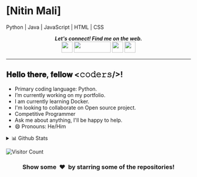 # [Nitin Mali]
Python | Java | JavaScript | HTML | CSS
<p align="center">
  <b><i>Let's connect! Find me on the web.</i></b>
  <br/>
  <a href="https://www.linkedin.com/in/malinitin93">
 <img height="30" src="https://img.shields.io/badge/linkedin-blue.svg?&style=for-the-badge&logo=linkedin&logoColor=white"></a>
  
 <a href="https://twitter.com/malinitin93">
 <img height="30" src="https://img.shields.io/badge/twitter-%231DA1F2.svg?&style=for-the-badge&logo=twitter&logoColor=white" width="100" height="132"></a>
 
 <a href="https://www.facebook.com/ermalinitin93">
  <img height="30" src="https://img.shields.io/badge/Facebook-036be4.svg?&style=for-the-badge&logo=facebook&logoColor=white"></a>
   
 <a href="https://www.youtube.com/channel/UC5EbmybSNkCG8BhAvs-epiQ">
  <img height="30" src="https://img.shields.io/badge/Youtube-%23E4405F.svg?&style=for-the-badge&logo=Youtube&logoColor=white"></a>
    

        

<br />
<hr />
<h2> 𝐇𝐞𝐥𝐥𝐨 𝐭𝐡𝐞𝐫𝐞, 𝐟𝐞𝐥𝐥𝐨𝐰 <𝚌𝚘𝚍𝚎𝚛𝚜/>!</h2>
 
* Primary coding language: Python.
* I’m currently working on my portfolio.
* I am currently learning Docker.
* I'm looking to collaborate on Open source project.
* Competitive Programmer 
* Ask me about anything, I'll be happy to help.
* 😄 Pronouns: He/Him

 <details>
<summary>📊 Github Stats</summary>

<p align="center"> <img src="https://github-readme-stats.vercel.app/api?username=malinitin93&show_icons=true&theme=gotham" alt="Nitin Mali | Stats" />

</details>



 ![Visitor Count](https://profile-counter.glitch.me/{malinitin93}/count.svg)
 
 
<h3 align="center">Show some &nbsp;❤️&nbsp; by starring some of the repositories!</h3>
